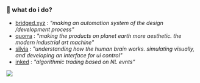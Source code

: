 ### 🔭 what do i do?

- [bridged.xyz](https://github.com/bridgedxyz) : *"making an automation system of the design /development process"*
- [quorra](https://github.com/softmarshmallow/quorra) : *"making the products on planet earth more aesthetic. the modern industrial art machine"*
- [silvia](https://github.com/softmarshmallow/silvia) : *"understanding how the human brain works. simulating visually, and developing an interface for ui control"*
- [inked](https://github.com/softmarshmallow/inked-engine) : *"algorithmic trading based on NL evnts"*

![](https://github-readme-stats.vercel.app/api?username=softmarshmallow)


<!--
- [snacks](https://github.com/snackso) : *"creating a social based map platform and offline hardware infrastructure opened for anyone with the goal"*
--!>


<!--
**softmarshmallow/softmarshmallow** is a ✨ _special_ ✨ repository because its `README.md` (this file) appears on your GitHub profile.

Here are some ideas to get you started:

- 🔭 I’m currently working on ...
- 🌱 I’m currently learning ...
- 👯 I’m looking to collaborate on ...
- 🤔 I’m looking for help with ...
- 💬 Ask me about ...
- 📫 How to reach me: ...
- 😄 Pronouns: ...
- ⚡ Fun fact: ...
-->
